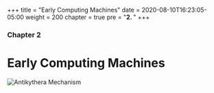 +++
title = "Early Computing Machines"
date = 2020-08-10T16:23:05-05:00
weight = 200
chapter = true
pre = "<b>2. </b>"
+++

### Chapter 2

# Early Computing Machines

![Antikythera Mechanism](https://upload.wikimedia.org/wikipedia/commons/thumb/6/66/NAMA_Machine_d%27Anticyth%C3%A8re_1.jpg/673px-NAMA_Machine_d%27Anticyth%C3%A8re_1.jpg)
